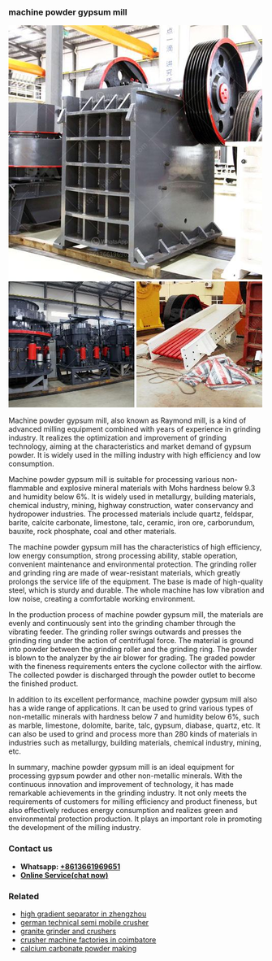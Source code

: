 <h3>machine powder gypsum mill</h3><img src='1708408305.jpg' alt=''><p>Machine powder gypsum mill, also known as Raymond mill, is a kind of advanced milling equipment combined with years of experience in grinding industry. It realizes the optimization and improvement of grinding technology, aiming at the characteristics and market demand of gypsum powder. It is widely used in the milling industry with high efficiency and low consumption.</p><p>Machine powder gypsum mill is suitable for processing various non-flammable and explosive mineral materials with Mohs hardness below 9.3 and humidity below 6%. It is widely used in metallurgy, building materials, chemical industry, mining, highway construction, water conservancy and hydropower industries. The processed materials include quartz, feldspar, barite, calcite carbonate, limestone, talc, ceramic, iron ore, carborundum, bauxite, rock phosphate, coal and other materials.</p><p>The machine powder gypsum mill has the characteristics of high efficiency, low energy consumption, strong processing ability, stable operation, convenient maintenance and environmental protection. The grinding roller and grinding ring are made of wear-resistant materials, which greatly prolongs the service life of the equipment. The base is made of high-quality steel, which is sturdy and durable. The whole machine has low vibration and low noise, creating a comfortable working environment. </p><p>In the production process of machine powder gypsum mill, the materials are evenly and continuously sent into the grinding chamber through the vibrating feeder. The grinding roller swings outwards and presses the grinding ring under the action of centrifugal force. The material is ground into powder between the grinding roller and the grinding ring. The powder is blown to the analyzer by the air blower for grading. The graded powder with the fineness requirements enters the cyclone collector with the airflow. The collected powder is discharged through the powder outlet to become the finished product. </p><p>In addition to its excellent performance, machine powder gypsum mill also has a wide range of applications. It can be used to grind various types of non-metallic minerals with hardness below 7 and humidity below 6%, such as marble, limestone, dolomite, barite, talc, gypsum, diabase, quartz, etc. It can also be used to grind and process more than 280 kinds of materials in industries such as metallurgy, building materials, chemical industry, mining, etc. </p><p>In summary, machine powder gypsum mill is an ideal equipment for processing gypsum powder and other non-metallic minerals. With the continuous innovation and improvement of technology, it has made remarkable achievements in the grinding industry. It not only meets the requirements of customers for milling efficiency and product fineness, but also effectively reduces energy consumption and realizes green and environmental protection production. It plays an important role in promoting the development of the milling industry.</p><h3>Contact us</h3><ul><li><strong>Whatsapp:&nbsp;<a href="https://wa.me/8613661969651">+8613661969651</a></strong></li><li><a href="https://swt.shibang-china.com/?git&amp;zhl&amp;machine powder gypsum mill"><strong>Online Service(chat now)</strong></a></li></ul><h3>Related</h3><ul><li><a href='high gradient separator in zhengzhou.md'>high gradient separator in zhengzhou</a></li><li><a href='german technical semi mobile crusher.md'>german technical semi mobile crusher</a></li><li><a href='granite grinder and crushers.md'>granite grinder and crushers</a></li><li><a href='crusher machine factories in coimbatore.md'>crusher machine factories in coimbatore</a></li><li><a href='calcium carbonate powder making.md'>calcium carbonate powder making</a></li></ul>